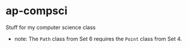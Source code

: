 # ap-compsci
Stuff for my computer science class

- note: The `Path` class from Set 6 requires the `Point` class from Set 4.